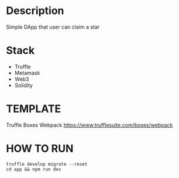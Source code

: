 # Description
Simple DApp that user can claim a star


# Stack
- Truffle
- Metamask
- Web3
- Solidity

# TEMPLATE
Truffle Boxes Webpack https://www.trufflesuite.com/boxes/webpack

# HOW TO RUN
```
truffle develop migrate --reset
cd app && npm run dev
```

